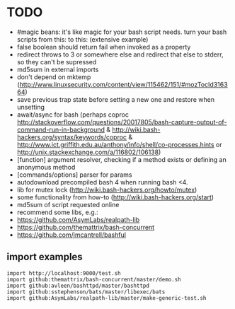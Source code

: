 # TODO

* #magic beans: it's like magic for your bash script needs. turn your bash scripts from this: to this: (extensive example)
* false boolean should return fail when invoked as a property
* redirect throws to 3 or somewhere else and redirect that else to stderr, so they can't be supressed
* md5sum in external imports
* don't depend on mktemp (http://www.linuxsecurity.com/content/view/115462/151/#mozTocId316364)
* save previous trap state before setting a new one and restore when unsetting
* await/async for bash (perhaps coproc http://stackoverflow.com/questions/20017805/bash-capture-output-of-command-run-in-background & http://wiki.bash-hackers.org/syntax/keywords/coproc & http://www.ict.griffith.edu.au/anthony/info/shell/co-processes.hints or http://unix.stackexchange.com/a/116802/106138)
* [function] argument resolver, checking if a method exists or defining an anonymous method
* [commands/options] parser for params
* autodownload precompiled bash 4 when running bash <4.
* lib for mutex lock (http://wiki.bash-hackers.org/howto/mutex)
* some functionality from how-to (http://wiki.bash-hackers.org/start)
* md5sum of script requested online
* recommend some libs, e.g.:
* https://github.com/AsymLabs/realpath-lib
* https://github.com/themattrix/bash-concurrent
* https://github.com/jmcantrell/bashful

## import examples

```
import http://localhost:9000/test.sh
import github:themattrix/bash-concurrent/master/demo.sh
import github:avleen/bashttpd/master/bashttpd
import github:sstephenson/bats/master/libexec/bats
import github:AsymLabs/realpath-lib/master/make-generic-test.sh
```
